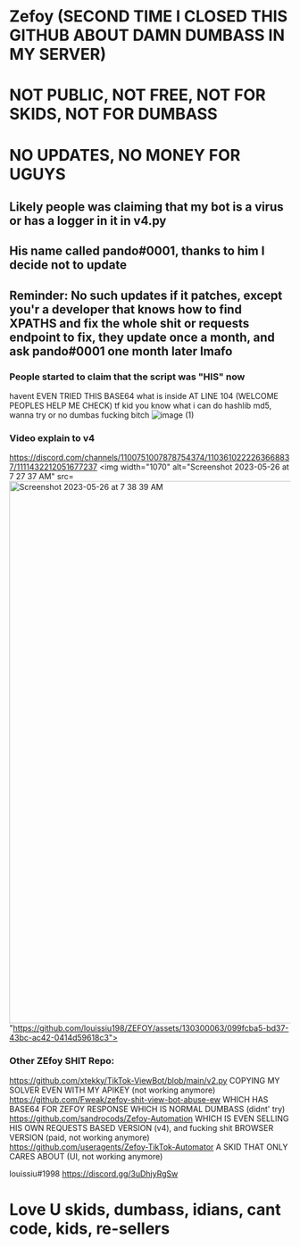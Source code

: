 # Zefoy (SECOND TIME I CLOSED THIS GITHUB ABOUT DAMN DUMBASS IN MY SERVER)
# NOT PUBLIC, NOT FREE, NOT FOR SKIDS, NOT FOR DUMBASS
# NO UPDATES, NO MONEY FOR UGUYS
## Likely people was claiming that my bot is a virus or has a logger in it in v4.py
## His name called pando#0001, thanks to him I decide not to update
## Reminder: No such updates if it patches, except you'r a developer that knows how to find XPATHS and fix the whole shit or requests endpoint to fix, they update once a month, and ask pando#0001 one month later lmafo

### People started to claim that the script was "HIS" now
havent EVEN TRIED THIS BASE64 what is inside AT LINE 104 (WELCOME PEOPLES HELP ME CHECK)
tf kid you know what
i can do hashlib md5, wanna try or no dumbas fucking bitch
![image (1)](https://github.com/louissiu198/ZEFOY/assets/130300063/0d84faca-d5e1-4d4a-886c-8cc0d8912882)

### Video explain to v4
https://discord.com/channels/1100751007878754374/1103610222263668837/1111432212051677237
<img width="1070" alt="Screenshot 2023-05-26 at 7 27 37 AM" src=<img width="972" alt="Screenshot 2023-05-26 at 7 38 39 AM" src="https://github.com/louissiu198/ZEFOY/assets/130300063/5777db65-5668-4360-8e96-addd43d6845f">
"https://github.com/louissiu198/ZEFOY/assets/130300063/099fcba5-bd37-43bc-ac42-0414d59618c3">

### Other ZEfoy SHIT Repo:
https://github.com/xtekky/TikTok-ViewBot/blob/main/v2.py COPYING MY SOLVER EVEN WITH MY APIKEY (not working anymore)
https://github.com/Fweak/zefoy-shit-view-bot-abuse-ew WHICH HAS BASE64 FOR ZEFOY RESPONSE WHICH IS NORMAL DUMBASS (didnt' try)
https://github.com/sandrocods/Zefoy-Automation WHICH IS EVEN SELLING HIS OWN REQUESTS BASED VERSION (v4), and fucking shit BROWSER VERSION (paid, not working anymore)
https://github.com/useragents/Zefoy-TikTok-Automator A SKID THAT ONLY CARES ABOUT (UI, not working anymore)


louissiu#1998
https://discord.gg/3uDhjyRgSw

# Love U skids, dumbass, idians, cant code, kids, re-sellers
